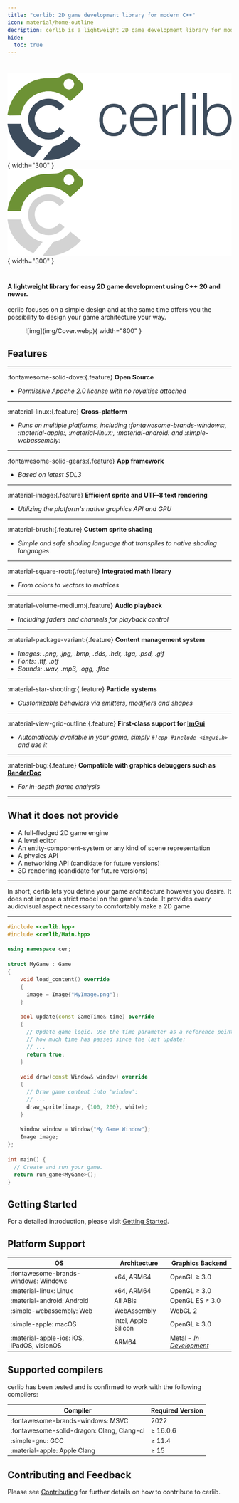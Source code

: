 ```yaml
---
title: "cerlib: 2D game development library for modern C++"
icon: material/home-outline
decription: cerlib is a lightweight 2D game development library for modern C++.
hide:
  toc: true
---
```


#

![img](img/LogoWide.webp#only-light){ width="300" }
![img](img/LogoWideDark.webp#only-dark){ width="300" }

#

#### A lightweight library for easy 2D game development using C++ 20 and newer.

cerlib focuses on a simple design and at the same time offers you the possibility to design your game architecture your way.

<figure markdown="span">
    ![img](img/Cover.webp){ width="800" }
</figure>

## Features

---

:fontawesome-solid-dove:{.feature} **Open Source**

* _Permissive Apache 2.0 license with no royalties attached_

---

:material-linux:{.feature} **Cross-platform**

* _Runs on multiple platforms, including :fontawesome-brands-windows:, :material-apple:, :material-linux:, :material-android: and :simple-webassembly:_

---

:fontawesome-solid-gears:{.feature} **App framework**

* _Based on latest SDL3_

---

:material-image:{.feature} **Efficient sprite and UTF-8 text rendering**

* _Utilizing the platform's native graphics API and GPU_

---

:material-brush:{.feature} **Custom sprite shading**

* _Simple and safe shading language that transpiles to native shading languages_

---

:material-square-root:{.feature} **Integrated math library**

* _From colors to vectors to matrices_

---

:material-volume-medium:{.feature} **Audio playback**

* _Including faders and channels for playback control_

---

:material-package-variant:{.feature} **Content management system**

* _Images: .png, .jpg, .bmp, .dds, .hdr, .tga, .psd, .gif_
* _Fonts: .ttf, .otf_
* _Sounds: .wav, .mp3, .ogg, .flac_

---

:material-star-shooting:{.feature} **Particle systems**

* _Customizable behaviors via emitters, modifiers and shapes_

---

:material-view-grid-outline:{.feature} **First-class support for [ImGui](https://github.com/ocornut/imgui)**

* _Automatically available in your game, simply `#!cpp #include <imgui.h>` and use it_

---

:material-bug:{.feature} **Compatible with graphics debuggers such as [RenderDoc](https://renderdoc.org)**

* _For in-depth frame analysis_

---


## What it does **not** provide

- A full-fledged 2D game engine
- A level editor
- An entity-component-system or any kind of scene representation
- A physics API
- A networking API (candidate for future versions)
- 3D rendering (candidate for future versions)

---

In short, cerlib lets you define your game architecture however you desire.
It does not impose a strict model on the game's code.
It provides every audiovisual aspect necessary to comfortably make a 2D game.

---

```cpp title="Minimal Example" linenums="1"
#include <cerlib.hpp>
#include <cerlib/Main.hpp>

using namespace cer;

struct MyGame : Game
{
    void load_content() override
    {
      image = Image{"MyImage.png"};
    }

    bool update(const GameTime& time) override
    {
      // Update game logic. Use the time parameter as a reference point for
      // how much time has passed since the last update:
      // ...
      return true;
    }

    void draw(const Window& window) override
    {
      // Draw game content into 'window':
      // ...
      draw_sprite(image, {100, 200}, white);
    }

    Window window = Window{"My Game Window"};
    Image image;
};

int main() {
  // Create and run your game.
  return run_game<MyGame>();
}
```

## Getting Started

For a detailed introduction, please visit [Getting Started](getting-started.md).

## Platform Support

| OS | Architecture | Graphics Backend |
|----|--------------|------------------|
| :fontawesome-brands-windows: Windows | x64, ARM64 | OpenGL ≥ 3.0 |
| :material-linux: Linux | x64, ARM64 | OpenGL ≥ 3.0 |
| :material-android: Android | All ABIs | OpenGL ES ≥ 3.0 |
| :simple-webassembly: Web | WebAssembly | WebGL 2 |
| :simple-apple: macOS | Intel, Apple Silicon | OpenGL ≥ 3.0 |
| :material-apple-ios: iOS, iPadOS, visionOS | ARM64 | Metal - [_In Development_](https://github.com/cemderv/cerlib/issues/3) |

## Supported compilers

cerlib has been tested and is confirmed to work with the following compilers:

| Compiler                                    | Required Version  |
|---------------------------------------------|-------------------|
| :fontawesome-brands-windows: MSVC           | 2022              |
| :fontawesome-solid-dragon: Clang, Clang-cl  | ≥ 16.0.6          |
| :simple-gnu: GCC                            | ≥ 11.4            |
| :material-apple: Apple Clang                | ≥ 15              |

## Contributing and Feedback

Please see [Contributing](contributing.md) for further details on how to contribute to cerlib.

